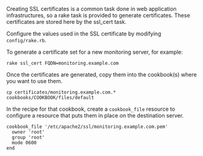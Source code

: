 
Creating SSL certificates is a common task done in web application infrastructures, so a rake task is provided to generate certificates.  These certificates are stored here by the ssl_cert task.  

Configure the values used in the SSL certificate by modifying `config/rake.rb`.

To generate a certificate set for a new monitoring server, for example:

    rake ssl_cert FQDN=monitoring.example.com

Once the certificates are generated, copy them into the cookbook(s) where you want to use them.

    cp certificates/monitoring.example.com.* cookbooks/COOKBOOK/files/default

In the recipe for that cookbook, create a `cookbook_file` resource to configure a resource that puts them in place on the destination server.

    cookbook_file '/etc/apache2/ssl/monitoring.example.com.pem'
      owner 'root'
      group 'root'
      mode 0600
    end
